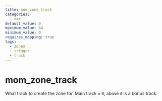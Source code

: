 ```yaml
---
title: mom_zone_track
categories:
  - var
default_value: 0
maximum_value: 64
minimum_value: 0
requires_mapping: true
tags:
  - zones
  - trigger
  - track
---
```


# mom_zone_track

What track to create the zone for. Main track = `0`, above `0` is a bonus track.
